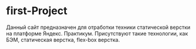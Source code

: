 # first-Project
Данный сайт предназначен для отработки техники статической верстки на платформе Яндекс. Практикум.
Присутствуют такие технологии, как БЭМ, статическая верстка, flex-box верстка. 
